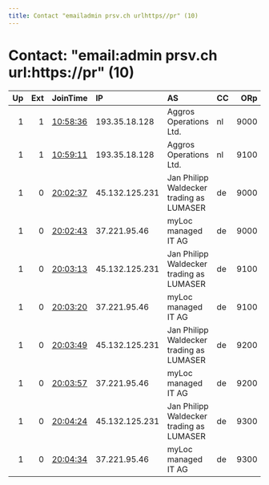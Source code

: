```yaml
---
title: Contact "emailadmin prsv.ch urlhttps//pr" (10)
---
```


# Contact: "email:admin prsv.ch url:https://pr" (10)

|   Up |   Ext | JoinTime                                                                                              | IP             | AS                                       | CC   |   ORp |   Dirp | OS    | Version   | Nickname   |   eFamMembers |
|-----:|------:|:------------------------------------------------------------------------------------------------------|:---------------|:-----------------------------------------|:-----|------:|-------:|:------|:----------|:-----------|--------------:|
|    1 |     1 | [10:58:36](https://nusenu.github.io/OrNetStats/w/relay/2D237843D996DEF380910A69FC289A3830EE6601.html) | 193.35.18.128  | Aggros Operations Ltd.                   | nl   |  9000 |      0 | Linux | 0.4.7.13  | prsv       |           106 |
|    1 |     1 | [10:59:11](https://nusenu.github.io/OrNetStats/w/relay/0B5FB0C4C22166ADE6CB500F08BB5DCD364A12FC.html) | 193.35.18.128  | Aggros Operations Ltd.                   | nl   |  9100 |      0 | Linux | 0.4.7.13  | prsv       |           106 |
|    1 |     0 | [20:02:37](https://nusenu.github.io/OrNetStats/w/relay/6185F79ACE94EE31867DD017E4E6709B914EF0BB.html) | 45.132.125.231 | Jan Philipp Waldecker trading as LUMASER | de   |  9000 |      0 | Linux | 0.4.7.13  | prsv       |           106 |
|    1 |     0 | [20:02:43](https://nusenu.github.io/OrNetStats/w/relay/C4B1C14F00E9D2170F4BA225180EB9C9B4842162.html) | 37.221.95.46   | myLoc managed IT AG                      | de   |  9000 |      0 | Linux | 0.4.7.13  | prsv       |           106 |
|    1 |     0 | [20:03:13](https://nusenu.github.io/OrNetStats/w/relay/7C53B7E51E3E54D5F8D8A5182102136E17EF2C96.html) | 45.132.125.231 | Jan Philipp Waldecker trading as LUMASER | de   |  9100 |      0 | Linux | 0.4.7.13  | prsv       |           106 |
|    1 |     0 | [20:03:20](https://nusenu.github.io/OrNetStats/w/relay/6A7D93D435F33799C846ECB843ED6FF74FF46740.html) | 37.221.95.46   | myLoc managed IT AG                      | de   |  9100 |      0 | Linux | 0.4.7.13  | prsv       |           106 |
|    1 |     0 | [20:03:49](https://nusenu.github.io/OrNetStats/w/relay/C73930A5616BCF08A264ACBF37BABD1A50CA8AFC.html) | 45.132.125.231 | Jan Philipp Waldecker trading as LUMASER | de   |  9200 |      0 | Linux | 0.4.7.13  | prsv       |           106 |
|    1 |     0 | [20:03:57](https://nusenu.github.io/OrNetStats/w/relay/0765FA0C5EF2AF54BCADBAB5BB41245E8B7913B1.html) | 37.221.95.46   | myLoc managed IT AG                      | de   |  9200 |      0 | Linux | 0.4.7.13  | prsv       |           106 |
|    1 |     0 | [20:04:24](https://nusenu.github.io/OrNetStats/w/relay/F2E69C8CFB4C947CDD5338402C16A25AFC86EFBD.html) | 45.132.125.231 | Jan Philipp Waldecker trading as LUMASER | de   |  9300 |      0 | Linux | 0.4.7.13  | prsv       |           106 |
|    1 |     0 | [20:04:34](https://nusenu.github.io/OrNetStats/w/relay/1CA6B5AAC6905DD12B1A51E642FD007B033BB980.html) | 37.221.95.46   | myLoc managed IT AG                      | de   |  9300 |      0 | Linux | 0.4.7.13  | prsv       |           106 |
